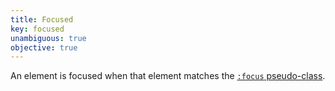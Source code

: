 ```yaml
---
title: Focused
key: focused
unambiguous: true
objective: true
---
```


An element is focused when that element matches the [`:focus` pseudo-class](https://drafts.csswg.org/selectors-4/#focus-pseudo).
